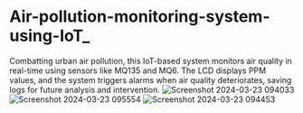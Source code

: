 # Air-pollution-monitoring-system-using-IoT_
 Combatting urban air pollution, this IoT-based system monitors air quality in real-time using sensors like MQ135 and MQ6. The LCD displays PPM values, and the system triggers alarms when air quality deteriorates, saving logs for future analysis and intervention.
![Screenshot 2024-03-23 094033](https://github.com/chakralajahnavi/Air-pollution-monitoring-system-using-IoT_/assets/140237290/1c377acc-795a-4caa-ba53-1bd8eaf45219)
![Screenshot 2024-03-23 095554](https://github.com/chakralajahnavi/Air-pollution-monitoring-system-using-IoT_/assets/140237290/0fce3c68-8cd6-4e27-9db4-8682d954afac)
![Screenshot 2024-03-23 094453](https://github.com/chakralajahnavi/Air-pollution-monitoring-system-using-IoT_/assets/140237290/75e30e85-99cd-4af1-a3e5-03ce4b09616c)

